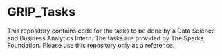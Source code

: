 # GRIP_Tasks
This repository contains code for the tasks to be done by a Data Science and Business Analytics Intern. The tasks are provided by The Sparks Foundation. Please use this repository only as a reference.
